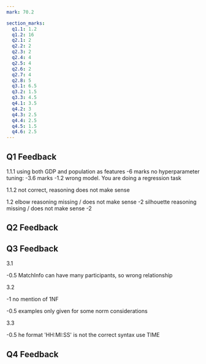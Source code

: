 ```yaml
---
mark: 70.2

section_marks:
  q1.1: 1.2
  q1.2: 16
  q2.1: 2
  q2.2: 2
  q2.3: 2
  q2.4: 4
  q2.5: 4
  q2.6: 2
  q2.7: 4
  q2.8: 5
  q3.1: 6.5
  q3.2: 1.5
  q3.3: 4.5
  q4.1: 3.5
  q4.2: 3
  q4.3: 2.5
  q4.4: 2.5
  q4.5: 1.5
  q4.6: 2.5
---
```


## Q1 Feedback
  
1.1.1
    using both GDP and population as features -6 marks
    no hyperparameter tuning: -3.6 marks
    -1.2 wrong model. You are doing a regression task

1.1.2
    not correct, reasoning does not make sense


1.2
    elbow reasoning missing / does not make sense -2
    silhouette reasoning missing / does not make sense -2

## Q2 Feedback

## Q3 Feedback
  
3.1

-0.5 MatchInfo can have many participants, so wrong relationship

3.2

-1 no mention of 1NF

-0.5 examples only given for some norm considerations

3.3

-0.5 he format 'HH:MI:SS' is not the correct syntax use TIME

## Q4 Feedback



